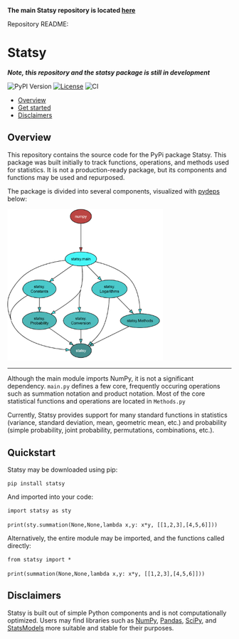 **The main Statsy repository is located [here](https://github.com/cameronmore/Statsy)**

Repository README:


# Statsy

_**Note, this repository and the statsy package is still in development**_

![PyPI Version](https://img.shields.io/pypi/v/statsy.svg)
[![License](https://img.shields.io/badge/License-Apache_2.0-blue.svg)](https://opensource.org/licenses/Apache-2.0)
![CI](https://github.com/cameronmore/Statsy/workflows/CI/badge.svg)


- [Overview](#overview)
- [Get started](#quickstart)
- [Disclaimers](#disclaimers)

## Overview

This repository contains the source code for the PyPi package Statsy. This package was built initially to track functions, operations, and methods used for statistics. It is not a production-ready package, but its components and functions may be used and repurposed.

The package is divided into several components, visualized with [pydeps](https://github.com/thebjorn/pydeps) below:



<img src="https://github.com/cameronmore/Statsy/blob/main/docs/images/statsymodules.png" alt="drawing" width="350" display= "block" margin-left="auto" margin-right="auto"/>

----

Although the main module imports NumPy, it is not a significant dependency. `main.py` defines a few core, frequently occuring operations such as summation notation and product notation. Most of the core statistical functions and operations are located in `Methods.py`

Currently, Statsy provides support for many standard functions in statistics (variance, standard deviation, mean, geometric mean, etc.) and probability (simple probability, joint probability, permutations, combinations, etc.).

## Quickstart

Statsy may be downloaded using pip:

```
pip install statsy
```

And imported into your code:

```
import statsy as sty

print(sty.summation(None,None,lambda x,y: x*y, [[1,2,3],[4,5,6]]))
```

Alternatively, the entire module may be imported, and the functions called directly:

```
from statsy import *

print(summation(None,None,lambda x,y: x*y, [[1,2,3],[4,5,6]]))
```


## Disclaimers
Statsy is built out of simple Python components and is not computationally optimized. Users may find libraries such as [NumPy](https://github.com/numpy/numpy), [Pandas](https://github.com/pandas-dev/pandas), [SciPy](https://github.com/scipy/scipy), and [StatsModels](https://github.com/statsmodels/statsmodels) more suitable and stable for their purposes.
